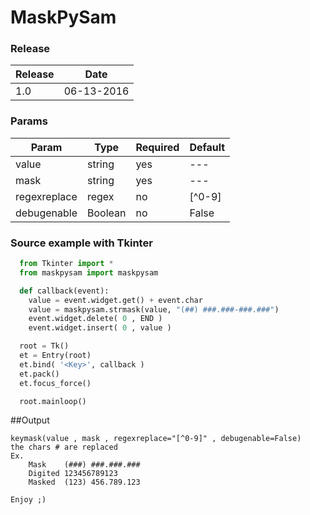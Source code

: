 # MaskPySam

### Release
| Release | Date | 
| --- | --- | 
| 1.0 | 06-13-2016 | 

### Params

| Param | Type | Required | Default |
| --- | --- | --- | --- |
| value | string | yes | --- | 
| mask | string | yes | --- |
| regexreplace | regex | no | [^0-9] | 
| debugenable | Boolean | no | False |

### Source example with Tkinter
```python
  from Tkinter import *
  from maskpysam import maskpysam

  def callback(event):
    value = event.widget.get() + event.char
    value = maskpysam.strmask(value, "(##) ###.###-###.###")
    event.widget.delete( 0 , END )
    event.widget.insert( 0 , value )

  root = Tk()
  et = Entry(root)
  et.bind( '<Key>', callback )
  et.pack()
  et.focus_force()

  root.mainloop()
```
##Output
```
keymask(value , mask , regexreplace="[^0-9]" , debugenable=False)
the chars # are replaced
Ex.
    Mask    (###) ###.###.###
    Digited 123456789123
    Masked  (123) 456.789.123
    
Enjoy ;)
```

